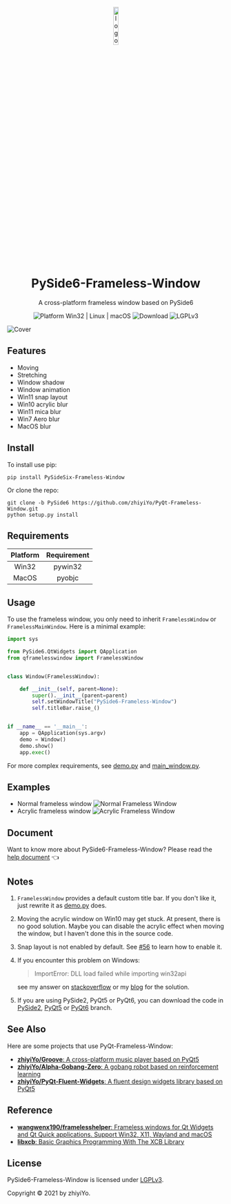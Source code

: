 <p align="center">
  <img width="15%" align="center" src="https://raw.githubusercontent.com/zhiyiYo/PyQt-Frameless-Window/master/screenshot/logo.png" alt="logo">
</p>
  <h1 align="center">
  PySide6-Frameless-Window
</h1>
<p align="center">
  A cross-platform frameless window based on PySide6
</p>

<p align="center">
  <a style="text-decoration:none">
    <img src="https://img.shields.io/badge/Platform-Win32%20|%20Linux%20|%20macOS-blue?color=#4ec820" alt="Platform Win32 | Linux | macOS"/>
  </a>

  <a style="text-decoration:none">
    <img src="https://static.pepy.tech/personalized-badge/pysidesix_frameless_window?period=total&units=international_system&left_color=grey&right_color=brightgreen&left_text=Downloads" alt="Download"/>
  </a>

  <a style="text-decoration:none">
    <img src="https://img.shields.io/badge/License-LGPLv3-blue?color=#4ec820" alt="LGPLv3"/>
  </a>
</p>

![Cover](https://raw.githubusercontent.com/zhiyiYo/PyQt-Frameless-Window/master/screenshot/cover.jpg)

## Features
* Moving
* Stretching
* Window shadow
* Window animation
* Win11 snap layout
* Win10 acrylic blur
* Win11 mica blur
* Win7 Aero blur
* MacOS blur

## Install
To install use pip:
```shell
pip install PySideSix-Frameless-Window
```
Or clone the repo:
```shell
git clone -b PySide6 https://github.com/zhiyiYo/PyQt-Frameless-Window.git
python setup.py install
```

## Requirements

| Platform | Requirement |
| :------: | :---------: |
|  Win32   |   pywin32   |
|  MacOS   |   pyobjc    |


## Usage
To use the frameless window, you only need to inherit `FramelessWindow` or `FramelessMainWindow`. Here is a minimal example:
```python
import sys

from PySide6.QtWidgets import QApplication
from qframelesswindow import FramelessWindow


class Window(FramelessWindow):

    def __init__(self, parent=None):
        super().__init__(parent=parent)
        self.setWindowTitle("PySide6-Frameless-Window")
        self.titleBar.raise_()


if __name__ == '__main__':
    app = QApplication(sys.argv)
    demo = Window()
    demo.show()
    app.exec()
```
For more complex requirements, see [demo.py](https://github.com/zhiyiYo/PyQt-Frameless-Window/blob/PySide6/examples/demo.py) and [main_window.py](https://github.com/zhiyiYo/PyQt-Frameless-Window/blob/PySide6/examples/main_window.py).

## Examples
* Normal frameless window
![Normal Frameless Window](https://raw.githubusercontent.com/zhiyiYo/PyQt-Frameless-Window/master/screenshot/normal_frameless_window.gif)
* Acrylic frameless window
![Acrylic Frameless Window](https://raw.githubusercontent.com/zhiyiYo/PyQt-Frameless-Window/master/screenshot/acrylic_window.jpg)


## Document
Want to know more about PySide6-Frameless-Window? Please read the [help document](https://pyqt-frameless-window.readthedocs.io/) 👈

## Notes
1. `FramelessWindow` provides a default custom title bar. If you don't like it, just rewrite it as [demo.py](https://github.com/zhiyiYo/PyQt-Frameless-Window/blob/PySide6/examples/demo.py) does.

2. Moving the acrylic window on Win10 may get stuck. At present, there is no good solution. Maybe you can disable the acrylic effect when moving the window, but I haven't done this in the source code.
3. Snap layout is not enabled by default. See [#56](https://github.com/zhiyiYo/PyQt-Frameless-Window/issues/56) to learn how to enable it.

4. If you encounter this problem on Windows:
   > ImportError: DLL load failed while importing win32api

   see my answer on [stackoverflow](https://stackoverflow.com/questions/58612306/how-to-fix-importerror-dll-load-failed-while-importing-win32api/72488468#72488468) or my [blog](https://www.cnblogs.com/zhiyiYo/p/16340429.html) for the solution.

5. If you are using PySide2, PyQt5 or PyQt6, you can download the code in [PySide2](https://github.com/zhiyiYo/PyQt-Frameless-Window/tree/Pyside2), [PyQt5](https://github.com/zhiyiYo/PyQt-Frameless-Window) or [PyQt6](https://github.com/zhiyiYo/PyQt-Frameless-Window/tree/PyQt6) branch.


## See Also
Here are some projects that use PyQt-Frameless-Window:
* [**zhiyiYo/Groove**: A cross-platform music player based on PyQt5](https://github.com/zhiyiYo/Groove)
* [**zhiyiYo/Alpha-Gobang-Zero**: A gobang robot based on reinforcement learning](https://github.com/zhiyiYo/Alpha-Gobang-Zero)
* [**zhiyiYo/PyQt-Fluent-Widgets**: A fluent design widgets library based on PyQt5](https://github.com/zhiyiYo/PyQt-Fluent-Widgets)

## Reference
* [**wangwenx190/framelesshelper**: Frameless windows for Qt Widgets and Qt Quick applications. Support Win32, X11, Wayland and macOS](https://github.com/wangwenx190/framelesshelper)
* [**libxcb**: Basic Graphics Programming With The XCB Library](https://www.x.org/releases/X11R7.5/doc/libxcb/tutorial)

## License
PySide6-Frameless-Window is licensed under [LGPLv3](./LICENSE).

Copyright © 2021 by zhiyiYo.
